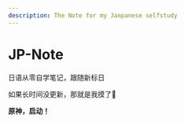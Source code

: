 ```yaml
---
description: The Note for my Janpanese selfstudy
---
```


# JP-Note

日语从零自学笔记，跟随新标日

如果长时间没更新，那就是我摸了🙏

**原神，启动！**
